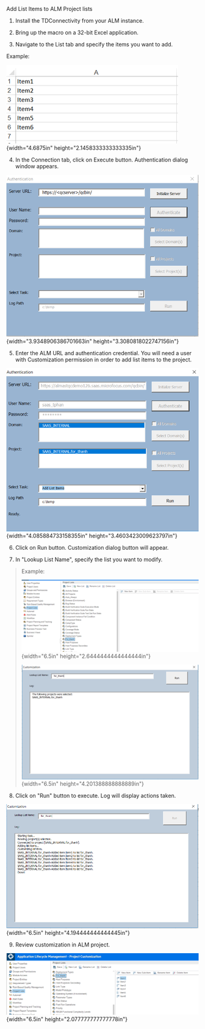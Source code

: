 Add List Items to ALM Project lists

1.  Install the TDConnectivity from your ALM instance.

2.  Bring up the macro on a 32-bit Excel application.

3.  Navigate to the List tab and specify the items you want to add.

Example:

![](./media/media/image1.png){width="4.6875in"
height="2.1458333333333335in"}

4.  In the Connection tab, click on Execute button. Authentication
    dialog window appears.

![](./media/media/image2.png){width="3.9348906386701663in"
height="3.3080818022747156in"}

5.  Enter the ALM URL and authentication credential. You will need a
    user with Customization permission in order to add list items to the
    project.

![](./media/media/image3.png){width="4.085884733158355in"
height="3.4603423009623797in"}

6.  Click on Run button. Customization dialog button will appear.

7.  In "Lookup List Name", specify the list you want to modify.

> Example:
>
> ![](./media/media/image4.png){width="6.5in"
> height="2.6444444444444444in"}
>
> ![](./media/media/image5.png){width="6.5in"
> height="4.201388888888889in"}

8.  Click on "Run" button to execute. Log will display actions taken.

![](./media/media/image6.png){width="6.5in"
height="4.194444444444445in"}

9.  Review customization in ALM project.

![](./media/media/image7.png){width="6.5in"
height="2.077777777777778in"}
